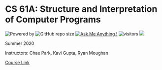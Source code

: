 # CS 61A: Structure and Interpretation of Computer Programs
![Powered by](https://img.shields.io/badge/Based_on-Python-blue?logo=python)
![GitHub repo size](https://img.shields.io/github/repo-size/YikunHan42/CS61A?logo=hack%20the%20box)
[![Ask Me Anything !](https://img.shields.io/badge/Official%20-No-1abc9c.svg)](https://GitHub.com/YikunHan42)
![visitors](https://visitor-badge.glitch.me/badge?page_id=YikunHan42.CS61A)
[![](https://tokei.rs/b1/github/YikunHan42/CS61A)](https://github.com/YikunHan42/CS61A)


Summer 2020

Instructors: Chae Park, Kavi Gupta, Ryan Moughan

[Course Link](https://inst.eecs.berkeley.edu/~cs61a/su20/)
